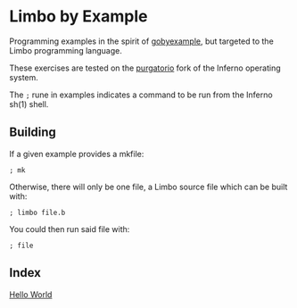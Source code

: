 # Limbo by Example

Programming examples in the spirit of [gobyexample](https://github.com/mmcgrana/gobyexample), but targeted to the Limbo programming language. 

These exercises are tested on the [purgatorio](http://code.9front.org/hg/purgatorio/) fork of the Inferno operating system.

The `;` rune in examples indicates a command to be run from the Inferno sh(1) shell. 

## Building

If a given example provides a mkfile:

	; mk

Otherwise, there will only be one file, a Limbo source file which can be built with:

	; limbo file.b

You could then run said file with:

	; file

## Index

[Hello World](./HelloWorld)
